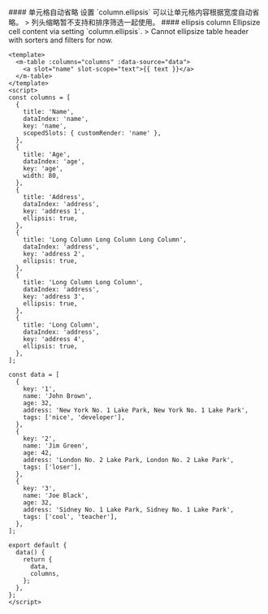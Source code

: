<cn>
#### 单元格自动省略
设置 `column.ellipsis` 可以让单元格内容根据宽度自动省略。
> 列头缩略暂不支持和排序筛选一起使用。
</cn>

<us>
#### ellipsis column
Ellipsize cell content via setting `column.ellipsis`.
> Cannot ellipsize table header with sorters and filters for now.
</us>

```vue
<template>
  <m-table :columns="columns" :data-source="data">
    <a slot="name" slot-scope="text">{{ text }}</a>
  </m-table>
</template>
<script>
const columns = [
  {
    title: 'Name',
    dataIndex: 'name',
    key: 'name',
    scopedSlots: { customRender: 'name' },
  },
  {
    title: 'Age',
    dataIndex: 'age',
    key: 'age',
    width: 80,
  },
  {
    title: 'Address',
    dataIndex: 'address',
    key: 'address 1',
    ellipsis: true,
  },
  {
    title: 'Long Column Long Column Long Column',
    dataIndex: 'address',
    key: 'address 2',
    ellipsis: true,
  },
  {
    title: 'Long Column Long Column',
    dataIndex: 'address',
    key: 'address 3',
    ellipsis: true,
  },
  {
    title: 'Long Column',
    dataIndex: 'address',
    key: 'address 4',
    ellipsis: true,
  },
];

const data = [
  {
    key: '1',
    name: 'John Brown',
    age: 32,
    address: 'New York No. 1 Lake Park, New York No. 1 Lake Park',
    tags: ['nice', 'developer'],
  },
  {
    key: '2',
    name: 'Jim Green',
    age: 42,
    address: 'London No. 2 Lake Park, London No. 2 Lake Park',
    tags: ['loser'],
  },
  {
    key: '3',
    name: 'Joe Black',
    age: 32,
    address: 'Sidney No. 1 Lake Park, Sidney No. 1 Lake Park',
    tags: ['cool', 'teacher'],
  },
];

export default {
  data() {
    return {
      data,
      columns,
    };
  },
};
</script>
```
